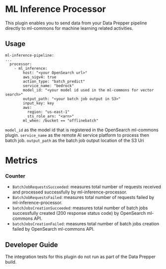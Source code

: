 
# ML Inference Processor

This plugin enables you to send data from your Data Prepper pipeline directly to ml-commons for machine learning related activities.

## Usage
```aidl
ml-inference-pipeline:
...
  processor:
    - ml_inference:
        host: "<your OpenSearch url>"
        aws_sigv4: true
        action_type: "batch_predict"
        service_name: "bedrock"
        model_id: "<your model id used in the ml-commons for vector search>"
        output_path: "<your batch job output in S3>"
        input_key: key
        aws:
          region: "us-east-1"
          sts_role_arn: "<arn>"
        ml_when: /bucket == "offlinebatch"

```
`model_id` as the model id that is registered in the OpenSearch ml-commons plugin.
`service_name` as the remote AI service platform to process then batch job.
`output_path` as the batch job output location of the S3 Uri

# Metrics

### Counter
- `BatchJobRequestsSucceeded`: measures total number of requests received and processed successfully by ml-inference-processor.
- `BatchJobRequestsFailed`: measures total number of requests failed by ml-inference-processor.
- `batchJobsCreationSucceeded`: measures total number of batch jobs successfully created (200 response status code) by OpenSearch ml-commons API.
- `batchJobsCreationFailed`: measures total number of batch jobs creation failed by OpenSearch ml-commons API.

## Developer Guide

The integration tests for this plugin do not run as part of the Data Prepper build.
